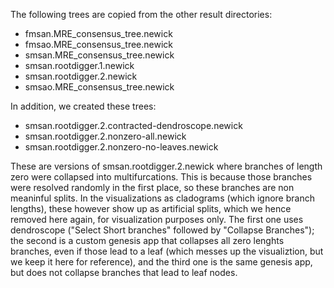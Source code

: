 The following trees are copied from the other result directories:

 - fmsan.MRE_consensus_tree.newick
 - fmsao.MRE_consensus_tree.newick
 - smsan.MRE_consensus_tree.newick
 - smsan.rootdigger.1.newick
 - smsan.rootdigger.2.newick
 - smsao.MRE_consensus_tree.newick

In addition, we created these trees:

 - smsan.rootdigger.2.contracted-dendroscope.newick
 - smsan.rootdigger.2.nonzero-all.newick
 - smsan.rootdigger.2.nonzero-no-leaves.newick

These are versions of smsan.rootdigger.2.newick where branches of length zero were collapsed into multifurcations.
This is because those branches were resolved randomly in the first place, so these branches are non meaninful splits.
In the visualizations as cladograms (which ignore branch lengths), these however show up as artificial splits,
which we hence removed here again, for visualization purposes only. The first one uses dendroscope 
("Select Short branches" followed by "Collapse Branches"); the second is a custom genesis app that collapses all
zero lenghts branches, even if those lead to a leaf (which messes up the visualiztion, but we keep it here for
reference), and the third one is the same genesis app, but does not collapse branches that lead to leaf nodes.
